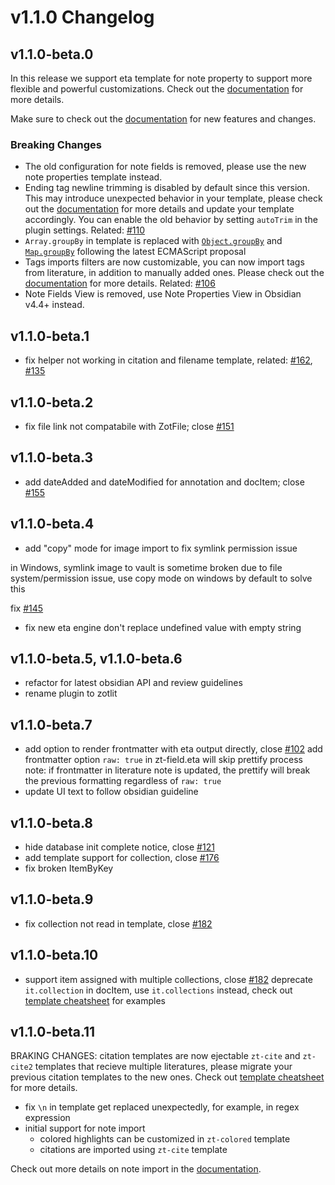 # v1.1.0 Changelog

## v1.1.0-beta.0

In this release we support eta template for note property to support more flexible and powerful customizations. Check out the [documentation](https://obzt.aidenlx.top/getting-started/basic-usage/template-config#note-properties-template) for more details.

Make sure to check out the [documentation](https://obzt.aidenlx.top/) for new features and changes.

### Breaking Changes

- The old configuration for note fields is removed, please use the new note properties template instead.
- Ending tag newline trimming is disabled by default since this version. This may introduce unexpected behavior in your template, please check out the [documentation](https://obzt.aidenlx.top/faq/slurp) for more details and update your template accordingly. You can enable the old behavior by setting `autoTrim` in the plugin settings. Related: [#110](https://github.com/aidenlx/obsidian-zotero/issues/110)
- `Array.groupBy` in template is replaced with [`Object.groupBy`](https://developer.mozilla.org/en-US/docs/Web/JavaScript/Reference/Global_Objects/Object/groupBy) and [`Map.groupBy`](https://developer.mozilla.org/en-US/docs/Web/JavaScript/Reference/Global_Objects/Map/groupBy) following the latest ECMAScript proposal
- Tags imports filters are now customizable, you can now import tags from literature, in addition to manually added ones. Please check out the [documentation](https://obzt.aidenlx.top/how-to/template-cheatsheet#only-manual-tags) for more details. Related: [#106](https://github.com/aidenlx/obsidian-zotero/issues/106)
- Note Fields View is removed, use Note Properties View in Obsidian v4.4+ instead.

## v1.1.0-beta.1

- fix helper not working in citation and filename template, related: [#162](https://github.com/aidenlx/obsidian-zotero/issues/162), [#135](https://github.com/aidenlx/obsidian-zotero/issues/135)

## v1.1.0-beta.2

- fix file link not compatabile with ZotFile; close [#151](https://github.com/aidenlx/obsidian-zotero/issues/151)

## v1.1.0-beta.3

- add dateAdded and dateModified for annotation and docItem; close [#155](https://github.com/aidenlx/obsidian-zotero/issues/155)

## v1.1.0-beta.4

- add "copy" mode for image import to fix symlink permission issue

in Windows, symlink image to vault is sometime broken due to file system/permission issue, use copy mode on windows by default to solve this

fix [#145](https://github.com/aidenlx/obsidian-zotero/issues/145)

- fix new eta engine don't replace undefined value with empty string

## v1.1.0-beta.5, v1.1.0-beta.6

- refactor for latest obsidian API and review guidelines
- rename plugin to zotlit

## v1.1.0-beta.7

- add option to render frontmatter with eta output directly, close [#102](https://github.com/aidenlx/obsidian-zotero/issues/121)
  add frontmatter option `raw: true` in zt-field.eta will skip prettify process
  note: if frontmatter in literature note is updated,
  the prettify will break the previous formatting regardless of `raw: true`
- update UI text to follow obsidian guideline

## v1.1.0-beta.8

- hide database init complete notice, close [#121](https://github.com/aidenlx/obsidian-zotero/issues/121)
- add template support for collection, close [#176](https://github.com/aidenlx/obsidian-zotero/issues/176)
- fix broken ItemByKey

## v1.1.0-beta.9

- fix collection not read in template, close [#182](https://github.com/aidenlx/obsidian-zotero/issues/182)

## v1.1.0-beta.10

- support item assigned with multiple collections, close [#182](https://github.com/aidenlx/obsidian-zotero/issues/182)
  deprecate `it.collection` in docItem, use `it.collections` instead, check out [template cheatsheet](https://obzt.aidenlx.top/how-to/template-cheatsheet#collection) for examples

## v1.1.0-beta.11

BRAKING CHANGES: citation templates are now ejectable `zt-cite` and `zt-cite2` templates that recieve multiple literatures, please migrate your previous citation templates to the new ones. Check out [template cheatsheet](https://obzt.aidenlx.top/how-to/template-cheatsheet#citation) for more details.

- fix `\n` in template get replaced unexpectedly, for example, in regex expression
- initial support for note import
    - colored highlights can be customized in `zt-colored` template
    - citations are imported using `zt-cite` template

Check out more details on note import in the [documentation](https://obzt.aidenlx.top/getting-started/basic-usage/note-import).
